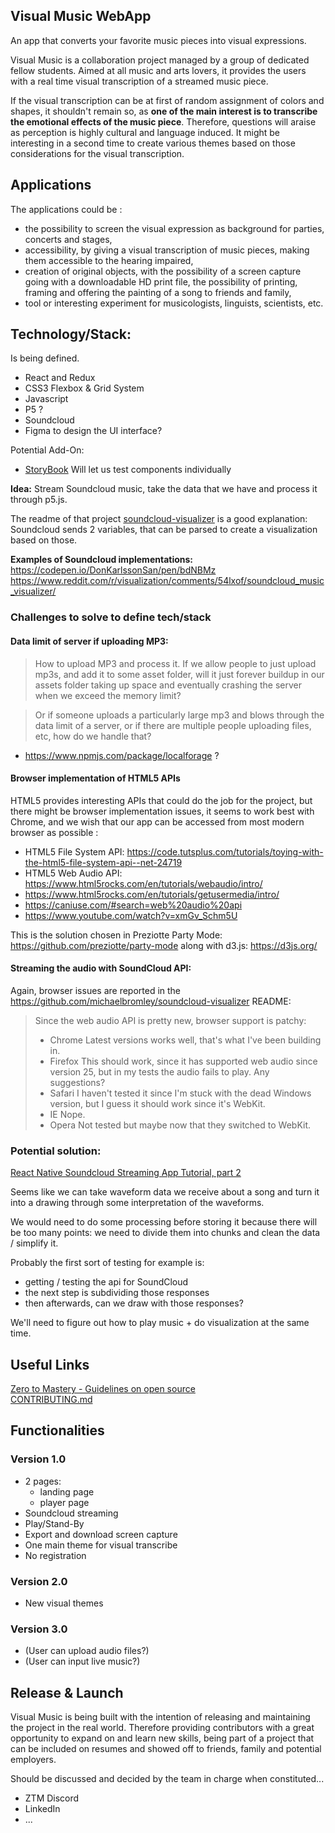 ## Visual Music WebApp
An app that converts your favorite music pieces into visual expressions. 

Visual Music is a collaboration project managed by a group of dedicated fellow students. Aimed at all music and arts lovers, it provides the users with a real time visual transcription of a streamed music piece. 

If the visual transcription can be at first of random assignment of colors and shapes, it shouldn't remain so, as **one of the main interest is to transcribe the emotional effects of the music piece**. Therefore, questions will araise as perception is highly cultural and language induced. It might be interesting in a second time to create various themes based on those considerations for the visual transcription.

## Applications
The applications could be :
* the possibility to screen the visual expression as background for parties, concerts and stages, 
* accessibility, by giving a visual transcription of music pieces, making them accessible to the hearing impaired,
* creation of original objects, with the possibility of a screen capture going with a downloadable HD print file, the possibility of printing, framing and offering the painting of a song to friends and family,
* tool or interesting experiment for musicologists, linguists, scientists, etc.

## Technology/Stack:
Is being defined.  

* React and Redux
* CSS3 Flexbox & Grid System
* Javascript
* P5 ?
* Soundcloud
* Figma to design the UI interface?

Potential Add-On:
* [StoryBook](https://storybook.js.org/) Will let us test components individually

__Idea:__ Stream Soundcloud music, take the data that we have and process it through p5.js. 

The readme of that project [soundcloud-visualizer](https://github.com/michaelbromley/soundcloud-visualizer) is a good explanation: Soundcloud sends 2 variables, that can be parsed to create a visualization based on those.

__Examples of Soundcloud implementations:__            
https://codepen.io/DonKarlssonSan/pen/bdNBMz                
https://www.reddit.com/r/visualization/comments/54lxof/soundcloud_music_visualizer/        

### Challenges to solve to define tech/stack
#### Data limit of server if uploading MP3: 
> How to upload MP3 and process it. If we allow people to just upload mp3s, and add it to some asset folder, will it just forever buildup in our assets folder taking up space and eventually crashing the server when we exceed the memory limit?

> Or if someone uploads a particularly large mp3 and blows through the data limit of a server, or if there are multiple people uploading files, etc, how do we handle that? 

* https://www.npmjs.com/package/localforage ?                 

#### Browser implementation of HTML5 APIs
HTML5 provides interesting APIs that could do the job for the project, but there might be browser implementation issues, it seems to work best with Chrome, and we wish that our app can be accessed from most modern browser as possible :                
* HTML5 File System API: https://code.tutsplus.com/tutorials/toying-with-the-html5-file-system-api--net-24719              
* HTML5 Web Audio API: https://www.html5rocks.com/en/tutorials/webaudio/intro/            
* https://www.html5rocks.com/en/tutorials/getusermedia/intro/               
* https://caniuse.com/#search=web%20audio%20api               
* https://www.youtube.com/watch?v=xmGv_Schm5U                          

This is the solution chosen in Preziotte Party Mode: https://github.com/preziotte/party-mode
along with d3.js: https://d3js.org/

#### Streaming the audio with SoundCloud API:
Again, browser issues are reported in the https://github.com/michaelbromley/soundcloud-visualizer README:
> Since the web audio API is pretty new, browser support is patchy:
> * Chrome Latest versions works well, that's what I've been building in.
> * Firefox This should work, since it has supported web audio since version 25, but in my tests the audio fails to play. Any suggestions?
> * Safari I haven't tested it since I'm stuck with the dead Windows version, but I guess it should work since it's WebKit.
> * IE Nope.
> * Opera Not tested but maybe now that they switched to WebKit.

### Potential solution:
[React Native Soundcloud Streaming App Tutorial, part 2](https://www.youtube.com/watch?v=Fcf-tgSI3x0)

Seems like we can take waveform data we receive about a song and turn it into a drawing through some interpretation of the waveforms. 

We would need to do some processing before storing it because there will be too many points: we need to divide them into chunks and clean the data / simplify it. 

Probably the first sort of testing for example is: 
* getting / testing the api for SoundCloud   
* the next step is subdividing those responses    
* then afterwards, can we draw with those responses? 

We'll need to figure out how to play music + do visualization at the same time.

## Useful Links
[Zero to Mastery - Guidelines on open source](https://github.com/zero-to-mastery/start-here-guidelines)            
[CONTRIBUTING.md](https://github.com/zero-to-mastery/visual-music/blob/master/CONTRIBUTING.md)


## Functionalities
### Version 1.0
* 2 pages:
  * landing page
  * player page
* Soundcloud streaming
* Play/Stand-By
* Export and download screen capture
* One main theme for visual transcribe
* No registration
    
### Version 2.0
* New visual themes
    
### Version 3.0
* (User can upload audio files?)
* (User can input live music?)

## Release & Launch
Visual Music is being built with the intention of releasing and maintaining the project in the real world. Therefore providing contributors with a great opportunity to expand on and learn new skills, being part of a project that can be included on resumes and showed off to friends, family and potential employers.

Should be discussed and decided by the team in charge when constituted...
* ZTM Discord
* LinkedIn
* ...
